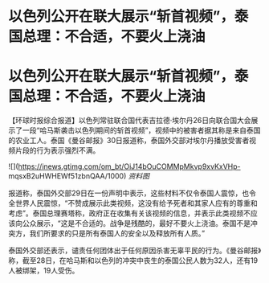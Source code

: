 # 以色列公开在联大展示“斩首视频”，泰国总理：不合适，不要火上浇油

# 以色列公开在联大展示“斩首视频”，泰国总理：不合适，不要火上浇油

【环球时报综合报道】以色列常驻联合国代表吉拉德·埃尔丹26日向联合国大会展示了一段“哈马斯袭击以色列期间的斩首视频”，视频中的被害者据其称是来自泰国的农业工人。泰国《曼谷邮报》30日报道称，泰国外交部对埃尔丹播放受害者视频片段的行为表示强烈不满。

![](https://inews.gtimg.com/om_bt/OiJ14bOuCOMMpMkvp9xvKxVHp-
mqsxB2uHWHEWf51zbnQAA/1000) _资料图_

报道称，泰国外交部29日在一份声明中表示，这些材料不仅令泰国人震惊，也令全世界人民震惊，“不赞成展示此类视频，这没有给予死者和其家人应有的尊重和考虑”。泰国总理赛塔称，政府正在收集有关该视频的信息，并表示此类视频不应该向公众展示，“这是不合适的。战争是残酷的，最好不要火上浇油。泰国不是冲突方，我们所要求的只是所有泰国人的安全以及释放所有人质。”

泰国外交部还表示，谴责任何团体出于任何原因杀害无辜平民的行为。《曼谷邮报》称，截至28日，在哈马斯和以色列的冲突中丧生的泰国公民人数为32人，还有19人被绑架，19人受伤。

